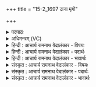 +++
title = "15-2_1697 दाना मृगो"

+++
<details><summary>पदपाठः</summary>

दा꣣ना꣢। मृ꣣गः꣢। न। वा꣣रणः꣢। पु꣣रुत्रा꣢। च꣣र꣡थ꣢म्। द꣣धे। न꣢। किः꣣। त्वा। नि꣢। य꣣मत्। आ꣢। सु꣣ते꣢। ग꣣मः। महा꣢न्। च꣣रसि। ओ꣡ज꣢꣯सा। १६९७।
</details>

<details><summary>अधिमन्त्रम् (VC)</summary>

- इन्द्रः
- मेध्यातिथिः काण्वः
- बृहती
- मध्यमः
</details>

<details><summary>हिन्दी : आचार्य रामनाथ वेदालंकार - विषयः</summary>

आगे जगदीश्वर का वर्णन करते हैं।
</details>

<details><summary>हिन्दी : आचार्य रामनाथ वेदालंकार - पदार्थः</summary>

पदार्थान्वय -  (वारण) हाथी (मृगः) पशु (न) जैसे (चरथम्) गण्डस्थलों पर बहनेवाले (दाना) मदजल को (दधे) धारण करता है, वैसे ही (वारणः) विपत्तियों का निवारणकर्ता, (मृगः) सज्जनों को खोजनेवाला इन्द्र जगदीश्वर (पुरुत्रा) बहुत अधिक (चरथम्) सञ्चार करनेवाले (दाना) आनन्द-दान को (दधे) धारण करता है। हे इन्द्र जगदीश्वर ! आप (सुते) हमारे भक्तिरस के उमड़ने पर (आ गमः) आओ। (त्वा) आते हुए आपको (न किः) कोई नहीं (नि यमत्) रोक सके। (महान्) महान् आप (ओजसा) प्रताप के साथ (चरसि) सर्वत्र व्याप्त हो ॥२॥ यहाँ श्लिष्टोपमालङ्कार है ॥२॥
</details>

<details><summary>हिन्दी : आचार्य रामनाथ वेदालंकार - भावार्थः</summary>

भावार्थ -  जैसे हाथी गण्डस्थलों पर मदजल प्रवाहित करता है,वैसे ही परमेश्वर उपासकों के प्रति आनन्द-रस को बहाता है ॥२॥
</details>

<details><summary>संस्कृत : आचार्य रामनाथ वेदालंकार - विषयः</summary>

अथ जगदीश्वरं वर्णयति।
</details>

<details><summary>संस्कृत : आचार्य रामनाथ वेदालंकार - पदार्थः</summary>

पदार्थान्वय -  (वारणः) गजः (मृगः) पशुः (न) यथा (चरथम्) गण्डस्थलयोः संचरणशीलम् (दाना) दानं मदजलम् (दधे) धारयति, तथा (वारणः) विपन्निवारकः (मृगः) सज्जनानामन्वेष्टा इन्द्रः जगदीश्वरः (पुरुत्रा) बहुम् [‘देवमनुष्यपुरुषपुरुमर्त्येभ्यो द्वितीयासप्तम्योर्बहुलम्’। अ० ५।४।५६ इति द्वितीयार्थे त्रा प्रत्ययः।] (चरथम्) संचरणशीलं (दाना) आनन्दस्य दानम् (दधे) धारयति। हे इन्द्र जगदीश्वर ! त्वम् (सुते) अस्माकं भक्तिरसे अभिषुते सति (आ गमः) आगच्छ। (त्वा) आगच्छन्तं त्वाम् (न किः) न कोऽपि (नि यमत्) नियच्छतु, निवारयतु। (महान्) महिमवान् त्वम् (ओजसा) प्रतापेन साकम् (चरसि) सर्वत्र व्याप्नोषि ॥२॥ अत्र श्लिष्टोपमालङ्कारः ॥२॥
</details>

<details><summary>संस्कृत : आचार्य रामनाथ वेदालंकार - भावार्थः</summary>

भावार्थ -  यथा गजो गण्डलस्थलयोर्मदजलं प्रवाहयति तथा परमेश्वर उपासकान् प्रत्यानन्दरसं स्रावयति ॥२॥
</details>
